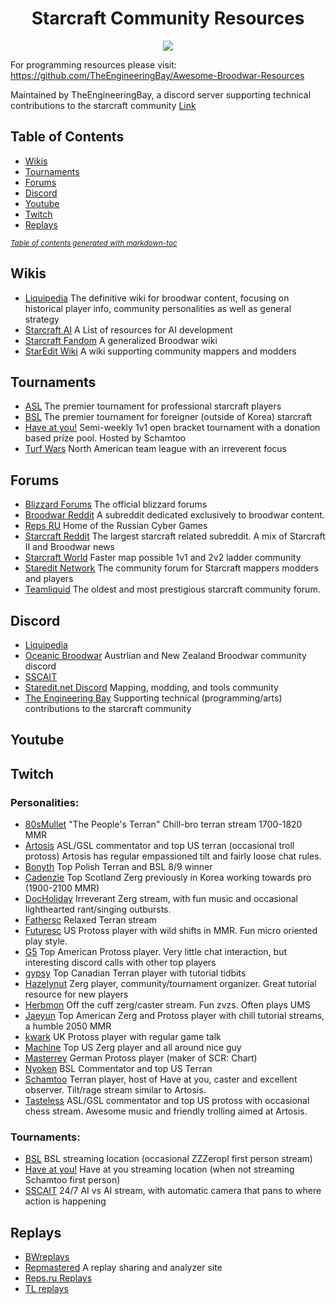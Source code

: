 <div align="center">
  <h1>
    Starcraft Community Resources
  </h1>

![](https://badgen.net/github/last-commit/TheEngineeringBay/Starcraft-Community-Resources)
</div>

For programming resources please visit: 
https://github.com/TheEngineeringBay/Awesome-Broodwar-Resources

Maintained by TheEngineeringBay, a discord server supporting technical contributions to the starcraft community [Link](https://discord.com/invite/cV5tzs5)

## Table of Contents
- [Wikis](#Wiki)
- [Tournaments](#Tournaments)
- [Forums](#forums)
- [Discord](#discord)
- [Youtube](#youtube)
- [Twitch](#twitch)
- [Replays](#replays)


<small><i><a href='http://ecotrust-canada.github.io/markdown-toc/'>Table of contents generated with markdown-toc</a></i></small>

## Wikis
- [Liquipedia](https://liquipedia.net/starcraft/Main_Page) The definitive wiki for broodwar content, focusing on historical player info, community personalities as well as general strategy
- [Starcraft AI](http://www.starcraftai.com/wiki/Main_Page) A List of resources for AI development
- [Starcraft Fandom](https://starcraft.fandom.com/wiki/StarCraft:_Remastered) A generalized Broodwar wiki
- [StarEdit Wiki](http://www.staredit.net/wiki/index.php/Main_Page) A wiki supporting community mappers and modders

## Tournaments
- [ASL](https://www.youtube.com/watch?v=ta-zZKfeZUA&list=PLo2fPnM8EiQxasMyU-dcUGlrNzqeX_jAL) The premier tournament for professional starcraft players
- [BSL](https://bombasticstarleague.com/) The premier tournament for foreigner (outside of Korea) starcraft
- [Have at you!](https://battlefy.com/have-at-you) Semi-weekly 1v1 open bracket tournament with a donation based prize pool. Hosted by Schamtoo
- [Turf Wars](https://liquipedia.net/starcraft/Turf_Wars) North American team league with an irreverent focus

## Forums
- [Blizzard Forums](https://us.forums.blizzard.com/en/starcraft/) The official blizzard forums
- [Broodwar Reddit](https://www.reddit.com/r/broodwar/)  A subreddit dedicated exclusively to broodwar content.
- [Reps RU](https://defiler.ru/) Home of the Russian Cyber Games
- [Starcraft Reddit](https://www.reddit.com/r/starcraft/) The largest starcraft related subreddit. A mix of Starcraft II and Broodwar news 
- [Starcraft World](https://starcraftworld.com/) Faster map possible 1v1 and 2v2 ladder community
- [Staredit Network](http://www.staredit.net/) The community forum for Starcraft mappers modders and players
- [Teamliquid](https://tl.net/) The oldest and most prestigious starcraft community forum. 

## Discord
- [Liquipedia](https://discord.com/invite/liquipedia) 
- [Oceanic Broodwar](https://discord.gg/QgH72rb) Austrlian and New Zealand Broodwar community discord
- [SSCAIT](https://discord.com/channels/226400736013975552/746721989791711312/746722414871969832)
- [Staredit.net Discord](https://discord.gg/rKs3NDc) Mapping, modding, and tools community
- [The Engineering Bay](https://discord.com/invite/cV5tzs5) Supporting technical (programming/arts) contributions to the starcraft community

## Youtube

## Twitch
### Personalities:
- [80sMullet](https://www.twitch.tv/80smullet) "The People's Terran" Chill-bro terran stream 1700-1820 MMR
- [Artosis](https://www.twitch.tv/artosis) ASL/GSL commentator and top US terran (occasional troll protoss) Artosis has regular empassioned tilt and fairly loose chat rules.
- [Bonyth](https://www.twitch.tv/bonyth) Top Polish Terran and BSL 8/9 winner 
- [Cadenzie](https://www.twitch.tv/cadenzie) Top Scotland Zerg previously in Korea working towards pro  (1900-2100 MMR)
- [DocHoliday](https://www.twitch.tv/docholiday_tv) Irreverant Zerg stream, with fun music and occasional lighthearted rant/singing outbursts.
- [Fathersc](https://www.twitch.tv/father_sc) Relaxed Terran stream
- [Futuresc](https://www.twitch.tv/future_sc) US Protoss player with wild shifts in MMR. Fun micro oriented play style. 
- [G5](https://www.twitch.tv/g5media) Top American Protoss player. Very little chat interaction, but interesting discord calls with other top players
- [gypsy](https://www.twitch.tv/gypsy93) Top Canadian Terran player with tutorial tidbits
- [Hazelynut](https://www.twitch.tv/hazelynut) Zerg player, community/tournament organizer. Great tutorial resource for new players
- [Herbmon](https://www.twitch.tv/herbmon) Off the cuff zerg/caster stream. Fun zvzs. Often plays UMS
- [Jaeyun](https://www.twitch.tv/jaeyun) Top American Zerg and Protoss player with chill tutorial streams, a humble 2050 MMR
- [kwark](https://www.twitch.tv/kwark_uk) UK Protoss player with regular game talk
- [Machine](https://www.twitch.tv/machineusa) Top US Zerg player and all around nice guy
- [Masterrey](https://www.twitch.tv/masterrey) German Protoss player (maker of SCR: Chart)
- [Nyoken](https://www.twitch.tv/nyoken) BSL Commentator and top US Terran 
- [Schamtoo](https://www.twitch.tv/schamtoo) Terran player, host of Have at you, caster and excellent observer. Tilt/rage stream similar to Artosis.
- [Tasteless](https://www.twitch.tv/tastelesstv) ASL/GSL commentator and top US protoss with occasional chess stream. Awesome music and friendly trolling aimed at Artosis. 

### Tournaments:
- [BSL](https://www.twitch.tv/zzzeropl) BSL streaming location (occasional ZZZeropl first person stream)
- [Have at you!](https://www.twitch.tv/schamtoo) Have at you streaming location (when not streaming Schamtoo first person)
- [SSCAIT](https://www.twitch.tv/sscait) 24/7 AI vs AI stream, with automatic camera that pans to where action is happening


## Replays
- [BWreplays](http://bwreplays.com/) 
- [Repmastered](https://repmastered.app/) A replay sharing and analyzer site
- [Reps.ru Replays](https://reps.ru/replay?type=user)
- [TL replays](https://tl.net/replay/)
